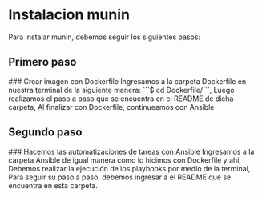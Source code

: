 # Instalacion munin
Para instalar munin, debemos seguir los siguientes pasos:
 
<h2>Primero paso</h2>
### Crear imagen con Dockerfile
Ingresamos a la carpeta Dockerfile en nuestra terminal de la siguiente manera: ```$ cd Dockerfile/```, Luego realizamos el paso a paso que se encuentra en el README de dicha carpeta, Al finalizar con Dockerfile, continueamos con Ansible

<h2>Segundo paso</h2>
### Hacemos las automatizaciones de tareas con Ansible
Ingresamos a la carpeta Ansible de igual manera como lo hicimos con Dockerfile y ahi, Debemos realizar la ejecución de los playbooks por medio de la terminal, Para seguir su paso a paso, debemos ingresar a el README que se encuentra en esta carpeta.
